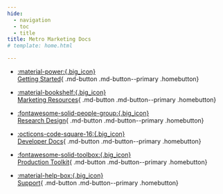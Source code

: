 ```yaml
---
hide:
  - navigation
  - toc
  - title
title: Metro Marketing Docs
# template: home.html

---
```


<style>
  .md-typeset h1,
  .md-content__button {
    display: none;
  }
/* .search-container {
    max-width: 600px;
    margin: 50px auto;
}

input[type="text"] {
    display: block;
    width: calc(100% - 24px);
    font-size: 18px;
    font-weight: 600;
    color: #4b00ff;
    padding: 10px;
    border: 2px solid #4b00ff;
} */
</style>

<!-- ## How can we help you? -->

<!-- <div class="search-container">
   <form action="">
     <input type="text" placeholder="Search..." name="search">
   </form>
</div> -->

<div class="grid cards" markdown>

- [:material-power:{.big_icon}<br>Getting Started](./Getting-Started/){ .md-button .md-button--primary .homebutton}
- [:material-bookshelf:{.big_icon}<br>Marketing Resources](./Marketing-Resources/){ .md-button .md-button--primary .homebutton}
- [ :fontawesome-solid-people-group:{.big_icon} <br> Research Design](./Research-Design/){ .md-button .md-button--primary .homebutton}
- [ :octicons-code-square-16:{.big_icon} <br> Developer Docs](./Developer-Docs/){ .md-button .md-button--primary .homebutton}
- [ :fontawesome-solid-toolbox:{.big_icon} <br> Production Toolkit](./Production-Toolkit/){ .md-button .md-button--primary .homebutton}

- [ :material-help-box:{.big_icon} <br> Support](./Support/){ .md-button .md-button--primary .homebutton}

</div>
